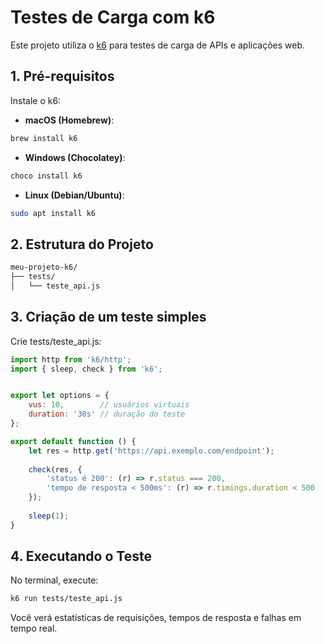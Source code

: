 # Testes de Carga com k6

Este projeto utiliza o [k6](https://k6.io/) para testes de carga de APIs e aplicações web.

## 1. Pré-requisitos

Instale o k6:

- **macOS (Homebrew)**:
```bash
brew install k6
```

- **Windows (Chocolatey)**:
```bash
choco install k6
```

- **Linux (Debian/Ubuntu)**:
```bash
sudo apt install k6
```

## 2. Estrutura do Projeto
```bash
meu-projeto-k6/
├── tests/
│   └── teste_api.js
```

## 3. Criação de um teste simples

Crie tests/teste_api.js:
    
```javascript
import http from 'k6/http';
import { sleep, check } from 'k6';


export let options = {
    vus: 10,        // usuários virtuais
    duration: '30s' // duração do teste
};

export default function () {
    let res = http.get('https://api.exemplo.com/endpoint');
    
    check(res, {
        'status é 200': (r) => r.status === 200,
        'tempo de resposta < 500ms': (r) => r.timings.duration < 500
    });
    
    sleep(1);
}
```

## 4. Executando o Teste
No terminal, execute:
```bash
k6 run tests/teste_api.js
```

Você verá estatísticas de requisições, tempos de resposta e falhas em tempo real.
